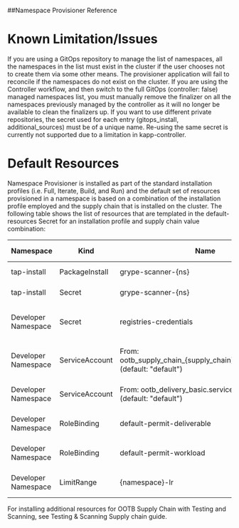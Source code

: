 ##Namespace Provisioner Reference

# Known Limitation/Issues

If you are using a GitOps repository to manage the list of namespaces, all the namespaces in the list must exist in the cluster if the user chooses not to create them via some other means. The provisioner application will fail to reconcile if the namespaces do not exist on the cluster.
If you are using the Controller workflow, and then switch to the full GitOps (controller: false) managed namespaces list, you must manually remove the finalizer on all the namespaces previously managed by the controller as it will no longer be available to clean the finalizers up.
If you want to use different private repositories, the secret used for each entry (gitops_install, additional_sources) must be of a unique name. Re-using the same secret is currently not supported due to a limitation in kapp-controller.

# Default Resources
Namespace Provisioner is installed as part of the standard installation profiles (i.e. Full, Iterate, Build, and Run) and the default set of resources provisioned in a namespace is based on a combination of the installation profile employed and the supply chain that is installed on the cluster. The following table shows the list of resources that are templated in the default-resources Secret for an installation profile and supply chain value combination:

| Namespace  | Kind | Name | supply_chain | Install Profile | Reconcile |
| ------------- | ------------- | ------------- | ------------- | ------------- | ------------- |
| tap-install  | PackageInstall | grype-scanner-{ns} | testing_scanning | full, build | Yes  |
| tap-install  | Secret | grype-scanner-{ns} | testing_scanning | full, build | Yes |
| Developer Namespace  | Secret | registries-credentials | n/a | full, iterate, build, run | Yes |
| Developer Namespace  | ServiceAccount | From: ootb_supply_chain_{supply_chain}.service_account (default: "default") | n/a | full, iterate, build, run | No |
| Developer Namespace  | ServiceAccount | From: ootb_delivery_basic.service_account (default: "default") | n/a| full, iterate, run | No  |
| Developer Namespace  | RoleBinding | default-permit-deliverable | n/a | full, iterate, run | Yes  |
| Developer Namespace  | RoleBinding | default-permit-workload | n/a | full, iterate, build | Yes  |
| Developer Namespace | LimitRange | {namespace}-lr | n/a | full, iterate, build | Yes |

For installing additional resources for OOTB Supply Chain with Testing and Scanning, see Testing & Scanning Supply chain guide.




